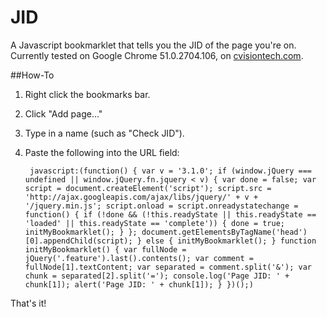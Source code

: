 # JID
A Javascript bookmarklet that tells you the JID of the page you're on. Currently tested on Google Chrome 51.0.2704.106, on [cvisiontech.com](http://cvisiontech.com).

##How-To
1. Right click the bookmarks bar.
2. Click "Add page..."
3. Type in a name (such as "Check JID").
4. Paste the following into the URL field:

        javascript:(function() { var v = '3.1.0'; if (window.jQuery === undefined || window.jQuery.fn.jquery < v) { var done = false; var script = document.createElement('script'); script.src = 'http://ajax.googleapis.com/ajax/libs/jquery/' + v + '/jquery.min.js'; script.onload = script.onreadystatechange = function() { if (!done && (!this.readyState || this.readyState == 'loaded' || this.readyState == 'complete')) { done = true; initMyBookmarklet(); } }; document.getElementsByTagName('head')[0].appendChild(script); } else { initMyBookmarklet(); } function initMyBookmarklet() { var fullNode = jQuery('.feature').last().contents(); var comment = fullNode[1].textContent; var separated = comment.split('&'); var chunk = separated[2].split('='); console.log('Page JID: ' + chunk[1]); alert('Page JID: ' + chunk[1]); } })();)

That's it!
